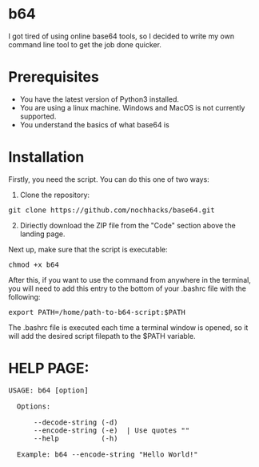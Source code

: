# b64
I got tired of using online base64 tools, so I decided to write my own command line tool to get the job done quicker.

# Prerequisites
* You have the latest version of Python3 installed.
* You are using a linux machine. Windows and MacOS is not currently supported.
* You understand the basics of what base64 is

# Installation
Firstly, you need the script. You can do this one of two ways:

1) Clone the repository:

<pre>git clone https://github.com/nochhacks/base64.git</pre>

2) Diriectly download the ZIP file from the "Code" section above the landing page.


Next up, make sure that the script is executable:
<pre>chmod +x b64</pre>

After this, if you want to use the command from anywhere in the terminal, you will need to add this entry to the bottom of your .bashrc file with the following:
<pre>export PATH=/home/path-to-b64-script:$PATH</pre>

The .bashrc file is executed each time a terminal window is opened, so it will add the desired script filepath to the $PATH variable.

# HELP PAGE:

<pre>USAGE: b64 [option] <string>
  
  Options:
  
      --decode-string (-d) <base64 encoded string>
      --encode-string (-e) <String to be encoded in base64> | Use quotes ""
      --help          (-h)

  Example: b64 --encode-string "Hello World!"

</pre>
